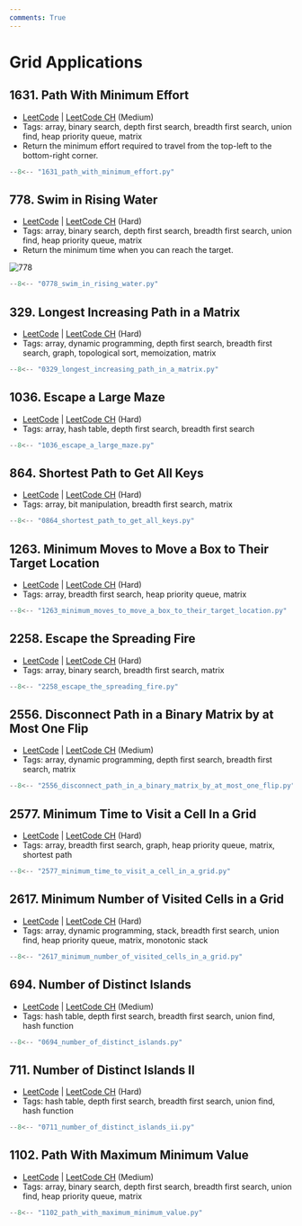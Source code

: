 ```yaml
---
comments: True
---
```


# Grid Applications

## 1631. Path With Minimum Effort

-   [LeetCode](https://leetcode.com/problems/path-with-minimum-effort/) | [LeetCode CH](https://leetcode.cn/problems/path-with-minimum-effort/) (Medium)
-   Tags: array, binary search, depth first search, breadth first search, union find, heap priority queue, matrix
-   Return the minimum effort required to travel from the top-left to the bottom-right corner.

```python title="1631. Path With Minimum Effort"
--8<-- "1631_path_with_minimum_effort.py"
```

## 778. Swim in Rising Water

-   [LeetCode](https://leetcode.com/problems/swim-in-rising-water/) | [LeetCode CH](https://leetcode.cn/problems/swim-in-rising-water/) (Hard)
-   Tags: array, binary search, depth first search, breadth first search, union find, heap priority queue, matrix
-   Return the minimum time when you can reach the target.

![778](https://assets.leetcode.com/uploads/2021/06/29/swim2-grid-1.jpg)

```python title="778. Swim in Rising Water"
--8<-- "0778_swim_in_rising_water.py"
```

## 329. Longest Increasing Path in a Matrix

-   [LeetCode](https://leetcode.com/problems/longest-increasing-path-in-a-matrix/) | [LeetCode CH](https://leetcode.cn/problems/longest-increasing-path-in-a-matrix/) (Hard)
-   Tags: array, dynamic programming, depth first search, breadth first search, graph, topological sort, memoization, matrix

```python title="329. Longest Increasing Path in a Matrix"
--8<-- "0329_longest_increasing_path_in_a_matrix.py"
```

## 1036. Escape a Large Maze

-   [LeetCode](https://leetcode.com/problems/escape-a-large-maze/) | [LeetCode CH](https://leetcode.cn/problems/escape-a-large-maze/) (Hard)
-   Tags: array, hash table, depth first search, breadth first search

```python title="1036. Escape a Large Maze"
--8<-- "1036_escape_a_large_maze.py"
```

## 864. Shortest Path to Get All Keys

-   [LeetCode](https://leetcode.com/problems/shortest-path-to-get-all-keys/) | [LeetCode CH](https://leetcode.cn/problems/shortest-path-to-get-all-keys/) (Hard)
-   Tags: array, bit manipulation, breadth first search, matrix

```python title="864. Shortest Path to Get All Keys"
--8<-- "0864_shortest_path_to_get_all_keys.py"
```

## 1263. Minimum Moves to Move a Box to Their Target Location

-   [LeetCode](https://leetcode.com/problems/minimum-moves-to-move-a-box-to-their-target-location/) | [LeetCode CH](https://leetcode.cn/problems/minimum-moves-to-move-a-box-to-their-target-location/) (Hard)
-   Tags: array, breadth first search, heap priority queue, matrix

```python title="1263. Minimum Moves to Move a Box to Their Target Location"
--8<-- "1263_minimum_moves_to_move_a_box_to_their_target_location.py"
```

## 2258. Escape the Spreading Fire

-   [LeetCode](https://leetcode.com/problems/escape-the-spreading-fire/) | [LeetCode CH](https://leetcode.cn/problems/escape-the-spreading-fire/) (Hard)
-   Tags: array, binary search, breadth first search, matrix

```python title="2258. Escape the Spreading Fire"
--8<-- "2258_escape_the_spreading_fire.py"
```

## 2556. Disconnect Path in a Binary Matrix by at Most One Flip

-   [LeetCode](https://leetcode.com/problems/disconnect-path-in-a-binary-matrix-by-at-most-one-flip/) | [LeetCode CH](https://leetcode.cn/problems/disconnect-path-in-a-binary-matrix-by-at-most-one-flip/) (Medium)
-   Tags: array, dynamic programming, depth first search, breadth first search, matrix

```python title="2556. Disconnect Path in a Binary Matrix by at Most One Flip"
--8<-- "2556_disconnect_path_in_a_binary_matrix_by_at_most_one_flip.py"
```

## 2577. Minimum Time to Visit a Cell In a Grid

-   [LeetCode](https://leetcode.com/problems/minimum-time-to-visit-a-cell-in-a-grid/) | [LeetCode CH](https://leetcode.cn/problems/minimum-time-to-visit-a-cell-in-a-grid/) (Hard)
-   Tags: array, breadth first search, graph, heap priority queue, matrix, shortest path

```python title="2577. Minimum Time to Visit a Cell In a Grid"
--8<-- "2577_minimum_time_to_visit_a_cell_in_a_grid.py"
```

## 2617. Minimum Number of Visited Cells in a Grid

-   [LeetCode](https://leetcode.com/problems/minimum-number-of-visited-cells-in-a-grid/) | [LeetCode CH](https://leetcode.cn/problems/minimum-number-of-visited-cells-in-a-grid/) (Hard)
-   Tags: array, dynamic programming, stack, breadth first search, union find, heap priority queue, matrix, monotonic stack

```python title="2617. Minimum Number of Visited Cells in a Grid"
--8<-- "2617_minimum_number_of_visited_cells_in_a_grid.py"
```

## 694. Number of Distinct Islands

-   [LeetCode](https://leetcode.com/problems/number-of-distinct-islands/) | [LeetCode CH](https://leetcode.cn/problems/number-of-distinct-islands/) (Medium)
-   Tags: hash table, depth first search, breadth first search, union find, hash function

```python title="694. Number of Distinct Islands"
--8<-- "0694_number_of_distinct_islands.py"
```

## 711. Number of Distinct Islands II

-   [LeetCode](https://leetcode.com/problems/number-of-distinct-islands-ii/) | [LeetCode CH](https://leetcode.cn/problems/number-of-distinct-islands-ii/) (Hard)
-   Tags: hash table, depth first search, breadth first search, union find, hash function

```python title="711. Number of Distinct Islands II"
--8<-- "0711_number_of_distinct_islands_ii.py"
```

## 1102. Path With Maximum Minimum Value

-   [LeetCode](https://leetcode.com/problems/path-with-maximum-minimum-value/) | [LeetCode CH](https://leetcode.cn/problems/path-with-maximum-minimum-value/) (Medium)
-   Tags: array, binary search, depth first search, breadth first search, union find, heap priority queue, matrix

```python title="1102. Path With Maximum Minimum Value"
--8<-- "1102_path_with_maximum_minimum_value.py"
```

